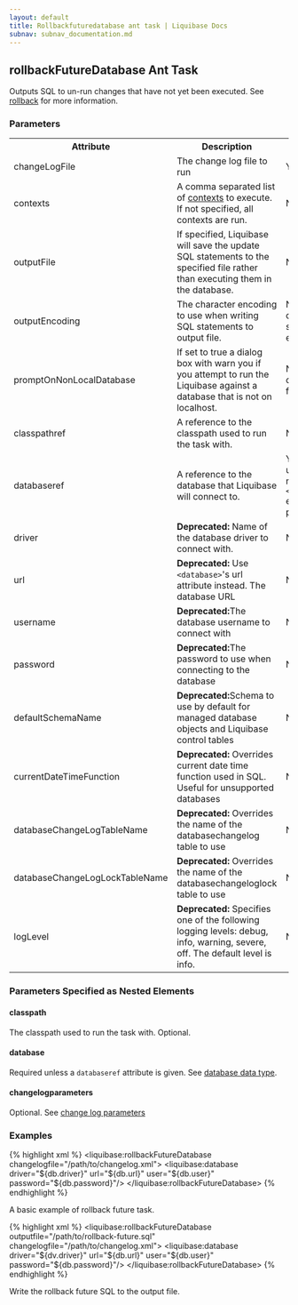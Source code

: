 ```yaml
---
layout: default
title: Rollbackfuturedatabase ant task | Liquibase Docs
subnav: subnav_documentation.md
---
```


## rollbackFutureDatabase Ant Task ##

Outputs SQL to un-run changes that have not yet been executed.  See [rollback](../rollback.html) for more information.

### Parameters ###

<table>
    <tr>
        <th>Attribute</th>
        <th>Description</th>
        <th>Required</th>
    </tr>
    <tr>
        <td>changeLogFile</td>
        <td>The change log file to run</td>
        <td>Yes</td>
    </tr>
    <tr>
        <td>contexts</td>
        <td>A comma separated list of <a href="../contexts.html">contexts</a> to execute. If not specified, all contexts are run.</td>
        <td>No</td>
    </tr>
    <tr>
        <td>outputFile</td>
        <td>If specified, Liquibase will save the update SQL statements to the specified file rather than executing them in the database.</td>
        <td>No</td>
    </tr>
    <tr>
        <td>outputEncoding</td>
        <td>The character encoding to use when writing SQL statements to output file.</td>
        <td>No; defaults to system encoding.</td>
    </tr>
    <tr>
        <td>promptOnNonLocalDatabase</td>
        <td>If set to true a dialog box with warn you if you attempt to run the Liquibase against a database that is not on localhost.</td>
        <td>No; default is false.</td>
    </tr>
    <tr>
        <td>classpathref</td>
        <td>A reference to the classpath used to run the task with.</td>
        <td>No</td>
    </tr>
    <tr>
        <td>databaseref</td>
        <td>A reference to the database that Liquibase will connect to.</td>
        <td>Yes, unless a nested <code>&lt;database&gt;</code> element is present.</td>
    </tr>
    <tr>
        <td>driver</td>
        <td><b>Deprecated:</b> Name of the database driver to connect with.</td>
        <td>No</td>
    </tr>
    <tr>
        <td>url</td>
        <td><b>Deprecated:</b> Use <code>&lt;database&gt;</code>'s url attribute instead. The database URL</td>
        <td>No</td>
    </tr>
    <tr>
        <td>username</td>
        <td><b>Deprecated:</b>The database username to connect with</td>
        <td>No</td>
    </tr>
    <tr>
        <td>password</td>
        <td><b>Deprecated:</b>The password to use when connecting to the database</td>
        <td>No</td>
    </tr>
    <tr>
        <td>defaultSchemaName</td>
        <td><b>Deprecated:</b>Schema to use by default for managed database objects and Liquibase control tables</td>
        <td>No</td>
    </tr>
    <tr>
        <td>currentDateTimeFunction</td>
        <td><b>Deprecated:</b> Overrides current date time function used in SQL. Useful for unsupported databases</td>
        <td>No</td>
    </tr>
    <tr>
        <td>databaseChangeLogTableName</td>
        <td><b>Deprecated:</b> Overrides the name of the databasechangelog table to use</td>
        <td>No</td>
    </tr>
    <tr>
        <td>databaseChangeLogLockTableName</td>
        <td><b>Deprecated:</b> Overrides the name of the databasechangeloglock table to use</td>
        <td>No</td>
    </tr>
    <tr>
        <td>logLevel</td>
        <td><b>Deprecated:</b> Specifies one of the following logging levels: debug, info, warning, severe, off. The default level is info.</td>
        <td>No</td>
    </tr>
</table>

### Parameters Specified as Nested Elements ###

#### classpath ####

The classpath used to run the task with. Optional. 

#### database ####

Required unless a `databaseref` attribute is given. See [database data type](./index.html).

#### changelogparameters ####

Optional. See [change log parameters](./index.html)

### Examples ###

{% highlight xml %}
<liquibase:rollbackFutureDatabase changelogfile="/path/to/changelog.xml">
    <liquibase:database driver="${db.driver}" url="${db.url}" user="${db.user}" password="${db.password}"/>
</liquibase:rollbackFutureDatabase>
{% endhighlight %}

A basic example of rollback future task.

{% highlight xml %}
<liquibase:rollbackFutureDatabase outputfile="/path/to/rollback-future.sql" changelogfile="/path/to/changelog.xml">
    <liquibase:database driver="${dv.driver}" url="${db.url}" user="${db.user}" password="${db.password}"/>
</liquibase:rollbackFutureDatabase>
{% endhighlight %}

Write the rollback future SQL to the output file.
